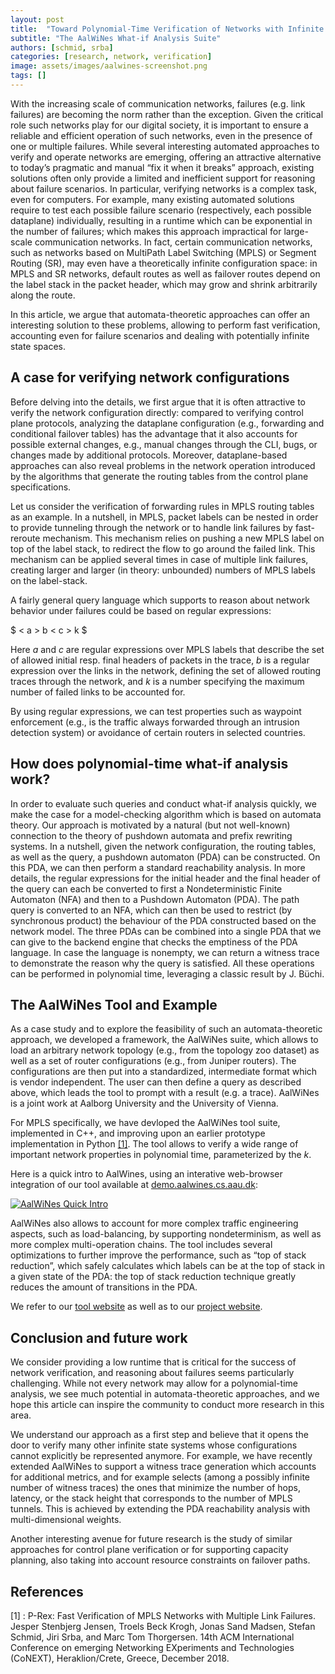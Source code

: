 ```yaml
---
layout: post
title:  "Toward Polynomial-Time Verification of Networks with Infinite State Spaces: An Automata-Theoretic Approach"
subtitle: "The AalWiNes What-if Analysis Suite"
authors: [schmid, srba]
categories: [research, network, verification]
image: assets/images/aalwines-screenshot.png
tags: []
---
```


With the increasing scale of communication networks, 
failures (e.g. link failures) are becoming the norm rather than the
exception. Given the critical role such networks play for our
digital society, it is important to ensure a reliable and
efficient operation of such networks, even in the presence
of one or multiple failures. 
While several interesting automated approaches to 
verify and operate networks are emerging, offering an attractive
alternative to today’s pragmatic and manual “fix it when it breaks” approach, existing solutions often only provide a limited and inefficient 
support for reasoning about failure
scenarios. In particular, verifying networks is a complex task, even for computers. For example, many existing automated 
solutions require to test each possible failure scenario  (respectively, each possible dataplane) individually, resulting in a runtime which can be exponential in the number of failures; which makes this approach impractical for large-scale communication networks. In fact, certain communication networks, such as networks based on MultiPath Label Switching (MPLS) or Segment Routing (SR), may even have a theoretically infinite configuration space: in MPLS and SR networks, default routes as well as failover routes depend on the label stack in the packet header, which may grow and shrink arbitrarily along the route. 
           
In this article, we argue that automata-theoretic approaches can offer an interesting solution to these problems, allowing to perform fast verification, accounting even for failure scenarios and dealing with potentially infinite state spaces.

## A case for verifying network configurations

Before delving into the details, we first argue that it is often attractive to verify the
network configuration directly: compared to verifying
control plane protocols, analyzing the dataplane
configuration (e.g., forwarding and conditional
failover tables) has the advantage that it
also accounts for possible external changes,
e.g., manual changes through the CLI, bugs, or 
changes made by
additional protocols. Moreover, dataplane-based approaches can also reveal 
problems in the network operation introduced by the algorithms
that generate the routing tables from the control plane specifications.

Let us consider the verification of forwarding rules in MPLS routing tables as an example.
In a nutshell, in MPLS, packet labels can be nested 
in order to provide tunneling through the network or to handle link
failures by fast-reroute mechanism. This mechanism relies on pushing a new MPLS
label on top of the label stack, to redirect the flow 
to go around the failed link. This mechanism can be applied several times
in case of multiple link failures, creating larger and larger (in theory: unbounded)
numbers of MPLS labels on the label-stack.

A fairly general query language which supports to reason about network behavior under failures could be based on regular expressions:

$ < a > b < c > k $ 

Here $a$ and $c$ are regular expressions over MPLS labels that describe the 
set of allowed initial resp. final headers of packets in the
trace, $b$ is a regular expression over the links in the network, defining the set
of allowed routing traces through the network, and $k$ is a number
specifying the maximum number of failed links to be accounted for. 


By using regular expressions, we can test properties such as waypoint enforcement (e.g., is the
traffic always forwarded through an intrusion detection system)
or avoidance of certain routers in selected countries. 

## How does polynomial-time what-if analysis work?

In order to evaluate such queries and conduct what-if analysis quickly, we make the case for a model-checking algorithm 
which is based on automata theory. Our approach is motivated by a natural (but not well-known) connection to the theory 
of pushdown automata and prefix rewriting systems.
In a nutshell, given the network configuration, the routing tables,
as well as the query, a pushdown automaton (PDA) can be constructed.
On this PDA, we can then perform a standard reachability analysis. In more details,
the regular expressions for the initial header and the final
header of the query can each be converted to first a
Nondeterministic Finite Automaton (NFA) and then to a Pushdown
Automaton (PDA). The path query is converted to an NFA, which can then be used to restrict (by synchronous product)
the behaviour of the PDA constructed based on the network model.
The three PDAs can be combined into a single PDA that we can give
to the backend engine that checks the emptiness of the PDA language. 
In case the language is nonempty, we can return a witness trace
to demonstrate the reason why the query is satisfied. All these operations can be performed in polynomial time, 
leveraging a classic result by J. Büchi.

## The AalWiNes Tool and Example

As a case study and to explore the feasibility of such an automata-theoretic approach, 
we developed a framework, the AalWiNes suite, which allows to load an arbitrary network topology 
(e.g., from the topology zoo dataset) as well as a set of router configurations (e.g., from Juniper routers). 
The configurations are then put into a standardized, intermediate format which is vendor independent. 
The user can then define a query as described above, which leads the tool to prompt with a result 
(e.g. a trace). AalWiNes is a joint work at Aalborg University and the University of Vienna.

For MPLS specifically, we have devloped the AalWiNes tool suite, implemented in C++, and improving upon an earlier
prototype implementation in Python [[1]](#references).
The tool allows to verify a wide range of important network properties in polynomial time, 
parameterized by the $k$. 

Here is a quick intro to AalWines, using an interative 
web-browser integration of our tool available at [demo.aalwines.cs.aau.dk](https://demo.aalwines.cs.aau.dk/):

[![AalWiNes Quick Intro](http://img.youtube.com/vi/mvXAn9i7_Q0/0.jpg)](http://www.youtube.com/watch?v=mvXAn9i7_Q0 "AalWiNes Quick Intro")

AalWiNes also allows to account for more complex traffic engineering aspects, such as load-balancing, 
by supporting nondeterminism, as well as more complex multi-operation chains.
The tool includes several optimizations to further improve the performance, such as “top of stack reduction”,
which safely calculates which labels can be at the top of stack in a given state of the PDA: the top of stack
reduction technique greatly reduces the amount of transitions in the PDA.

We refer to our [tool website](https://aalwines.cs.aau.dk/) as well as to our 
[project website](https://github.com/DEIS-Tools/AalWiNes).

## Conclusion and future work
We consider providing a low runtime that is critical for the success of network verification, 
and reasoning about failures seems particularly challenging. 
While not every network may allow for a polynomial-time analysis,
we see much potential in automata-theoretic approaches,
and we hope this article can inspire the community to conduct more research 
in this area.

We understand our approach as a first step and believe that it opens the door to 
verify many other infinite state systems whose configurations 
cannot explicitly be represented anymore.
For example, we have recently extended AalWiNes to support a witness trace generation which 
accounts for additional metrics, and for example selects (among a possibly infinite number of witness traces) 
the ones that minimize the number of hops, latency, or the stack height that corresponds to the number 
of MPLS tunnels. This is
achieved by extending the PDA reachability analysis with multi-dimensional weights. 

Another interesting avenue for future research is
the study of similar approaches for control plane verification
or for supporting capacity planning, also taking into account
resource constraints on failover paths. 

## References

\[1\] : P-Rex: Fast Verification of MPLS Networks with Multiple Link Failures. 
Jesper Stenbjerg Jensen, Troels Beck Krogh, Jonas Sand Madsen, Stefan Schmid, Jiri Srba, 
and Marc Tom Thorgersen. 14th ACM International Conference on emerging Networking EXperiments 
and Technologies (CoNEXT), Heraklion/Crete, Greece, December 2018.